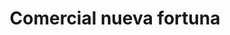 ---
title: "Comercial nueva fortuna"
url: /puerto-la-cruz/comercial-nueva-fortuna/
shop: Lebensmittel
---